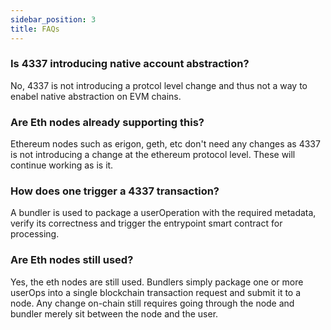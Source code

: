 ```yaml
---
sidebar_position: 3
title: FAQs
---
```


### Is 4337 introducing native account abstraction?
No, 4337 is not introducing a protcol level change and thus not a way to enabel native abstraction on EVM chains.

### Are Eth nodes already supporting this?
Ethereum nodes such as erigon, geth, etc don't need any changes as 4337 is not introducing a change at the ethereum protocol level. These will continue working as is it.

### How does one trigger a 4337 transaction?
A bundler is used to package a userOperation with the required metadata, verify its correctness and trigger the entrypoint smart contract for processing.

### Are Eth nodes still used?
Yes, the eth nodes are still used. Bundlers simply package one or more userOps into a single blockchain transaction request and submit it to a node. Any change on-chain still requires going through the node and bundler merely sit between the node and the user.